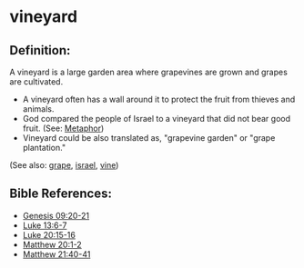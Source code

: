 # vineyard #

## Definition: ##

A vineyard is a large garden area where grapevines are grown and grapes are cultivated.

 * A vineyard often has a wall around it to protect the fruit from thieves and animals.
 * God compared the people of Israel to a vineyard that did not bear good fruit. (See: [Metaphor](https://git.door43.org/Door43/en-ta-translate-vol1/src/master/content/figs_metaphor.md))
 * Vineyard could be also translated as, "grapevine garden" or "grape plantation."

(See also: [grape](../other/grape.md), [israel](../other/israel.md), [vine](../other/vine.md))

## Bible References: ##

* [Genesis 09:20-21](https://door43.org/en/bible/notes/gen/09/20)
* [Luke 13:6-7](https://door43.org/en/bible/notes/luk/13/06)
* [Luke 20:15-16](https://door43.org/en/bible/notes/luk/20/15)
* [Matthew 20:1-2](https://door43.org/en/bible/notes/mat/20/01)
* [Matthew 21:40-41](https://door43.org/en/bible/notes/mat/21/40)

